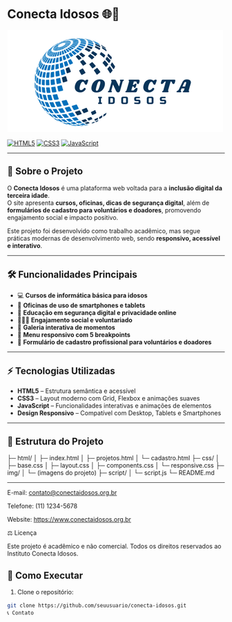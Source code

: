 # Conecta Idosos 🌐💛

![Logo Conecta Idosos](./img/Logo_ONG.png)

[![HTML5](https://img.shields.io/badge/HTML5-%23E34F26?style=for-the-badge&logo=html5&logoColor=white)](https://developer.mozilla.org/pt-BR/docs/Web/HTML) 
[![CSS3](https://img.shields.io/badge/CSS3-%231572B6?style=for-the-badge&logo=css3&logoColor=white)](https://developer.mozilla.org/pt-BR/docs/Web/CSS)
[![JavaScript](https://img.shields.io/badge/JavaScript-%23F7DF1E?style=for-the-badge&logo=javascript&logoColor=black)](https://developer.mozilla.org/pt-BR/docs/Web/JavaScript)

---

## 🌟 Sobre o Projeto

O **Conecta Idosos** é uma plataforma web voltada para a **inclusão digital da terceira idade**.  
O site apresenta **cursos, oficinas, dicas de segurança digital**, além de **formulários de cadastro para voluntários e doadores**, promovendo engajamento social e impacto positivo.

Este projeto foi desenvolvido como trabalho acadêmico, mas segue práticas modernas de desenvolvimento web, sendo **responsivo, acessível e interativo**.

---

## 🛠 Funcionalidades Principais

- 💻 **Cursos de informática básica para idosos**  
- 📱 **Oficinas de uso de smartphones e tablets**  
- 🔐 **Educação em segurança digital e privacidade online**  
- 🧑‍🤝‍🧑 **Engajamento social e voluntariado**  
- 🎨 **Galeria interativa de momentos**  
- 📱 **Menu responsivo com 5 breakpoints**  
- 📝 **Formulário de cadastro profissional para voluntários e doadores**

---

## ⚡ Tecnologias Utilizadas

- **HTML5** – Estrutura semântica e acessível  
- **CSS3** – Layout moderno com Grid, Flexbox e animações suaves  
- **JavaScript** – Funcionalidades interativas e animações de elementos  
- **Design Responsivo** – Compatível com Desktop, Tablets e Smartphones

---

## 📁 Estrutura do Projeto

├─ html/
│ ├─ index.html
│ ├─ projetos.html
│ └─ cadastro.html
├─ css/
│ ├─ base.css
│ ├─ layout.css
│ ├─ components.css
│ └─ responsive.css
├─ img/
│ └─ (imagens do projeto)
├─ script/
│ └─ script.js
└─ README.md


---
E-mail: contato@conectaidosos.org.br

Telefone: (11) 1234-5678

Website: https://www.conectaidosos.org.br

⚖ Licença

Este projeto é acadêmico e não comercial. Todos os direitos reservados ao Instituto Conecta Idosos.
## 🚀 Como Executar

1. Clone o repositório:

```bash
git clone https://github.com/seuusuario/conecta-idosos.git
📞 Contato

